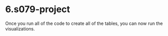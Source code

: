 # 6.s079-project


Once you run all of the code to create all of the tables, you can now run the visualizations.
